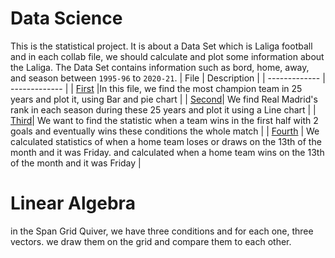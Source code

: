 # Data Science
This is the statistical project. It is about a Data Set which is Laliga football and in each collab file, we should calculate and plot some information about the Laliga.
The Data Set contains information such as bord, home, away, and season between ``` 1995-96 ``` to ``` 2020-21 ```.
| File  | Description |
| ------------- | ------------- |
| [First](https://github.com/nawidadkhah/dataScience-linearAlgebra/blob/master/Data-Science/1.ipynb)  |In this file, we find the most champion team in 25 years and plot it, using Bar and pie chart  |
| [Second](https://github.com/nawidadkhah/dataScience-linearAlgebra/blob/master/Data-Science/2.ipynb)| We find Real Madrid's rank in each season during these 25 years and plot it using a Line chart |
| [Third](https://github.com/nawidadkhah/dataScience-linearAlgebra/blob/master/Data-Science/3.ipynb)| We want to find the statistic when a team wins in the first half with 2 goals and eventually wins these conditions the whole match |
| [Fourth](https://github.com/nawidadkhah/dataScience-linearAlgebra/blob/master/Data-Science/4.ipynb) | We calculated statistics of when a home team loses or draws on the 13th of the month and it was Friday. and calculated when a home team wins on the 13th of the month and it was Friday |

# Linear Algebra
in the Span Grid Quiver, we have three conditions and for each one, three vectors.
we draw them on the grid and compare them to each other.
